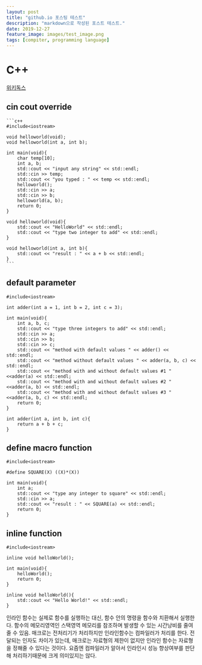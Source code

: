 ```yaml
---
layout: post
title: "github.io 포스팅 테스트"
description: "markdown으로 작성된 포스트 테스트."
date: 2019-12-27
feature_image: images/test_image.png
tags: [compiter, programming language]
---
```

# C++

[위키독스](https://wikidocs.net/16468)

## cin cout override
    ```c++
    #include<iostream>
    
    void helloworld(void);
    void helloworld(int a, int b);
    
    int main(void){
        char temp[10];
        int a, b;
        std::cout << "input any string" << std::endl;
        std::cin >> temp;
        std::cout << "you typed : " << temp << std::endl;
        helloworld();
        std::cin >> a;
        std::cin >> b;
        helloworld(a, b);
        return 0;
    }
    
    void helloworld(void){
        std::cout << "HelloWorld" << std::endl;
        std::cout << "type two integer to add" << std::endl;
    }
    
    void helloworld(int a, int b){
        std::cout << "result : " << a + b << std::endl;
    }
    ```
    
## default parameter

    #include<iostream>
    
    int adder(int a = 1, int b = 2, int c = 3);
    
    int main(void){
        int a, b, c;
        std::cout << "type three integers to add" << std::endl;
        std::cin >> a;
        std::cin >> b;
        std::cin >> c;
        std::cout << "method with default values " << adder() << std::endl;
        std::cout << "method without default values " << adder(a, b, c) << std::endl;
        std::cout << "method with and without default values #1 " <<adder(a) << std::endl;
        std::cout << "method with and without default values #2 " <<adder(a, b) << std::endl;
        std::cout << "method with and without default values #3 " <<adder(a, b, c) << std::endl;
        return 0;
    }
    
    int adder(int a, int b, int c){
        return a + b + c;
    }

## define macro function

    #include<iostream>
    
    #define SQUARE(X) ((X)*(X))
    
    int main(void){
        int a;
        std::cout << "type any integer to square" << std::endl;
        std::cin >> a;
        std::cout << "result : " << SQUARE(a) << std::endl;
        return 0;
    }

## inline function

    #include<iostream>
    
    inline void helloWorld();
    
    int main(void){
        helloWorld();
        return 0;
    }
    
    inline void helloWorld(){
        std::cout << "Hello World!" << std::endl;
    }

인라인 함수는 실제로 함수를 실행하는 대신, 함수 안의 명령을 함수와 치환해서 실행한다. 
함수의 메모리영역인 스택영역 메모리를 참조하며 발생할 수 있는 시간낭비를 줄여줄 수 있음. 
매크로는 전처리기가 처리하지만 인라인함수는 컴파일러가 처리를 한다.
전달되는 인자도 차이가 있는데, 매크로는 자료형의 제한이 없지만 인라인 함수는 자료형을 정해줄 수 있다는 것이다.
요즘엔 컴파일러가 알아서 인라인시 성능 향상여부를 판단해 처리하기때문에 크게 의미있지는 않다.
